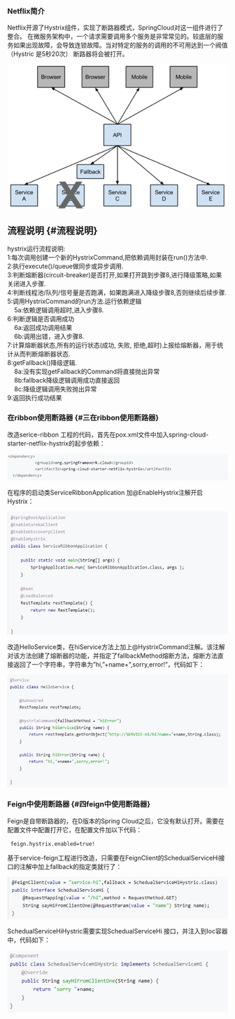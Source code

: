 ### **Netflix简介**

Netflix开源了Hystrix组件，实现了断路器模式，SpringCloud对这一组件进行了整合。 在微服务架构中，一个请求需要调用多个服务是非常常见的。较底层的服务如果出现故障，会导致连锁故障。当对特定的服务的调用的不可用达到一个阀值（Hystric 是5秒20次） 断路器将会被打开。

![](/assets/import15.png)



## 流程说明 {#流程说明}

hystrix运行流程说明:  
1:每次调用创建一个新的HystrixCommand,把依赖调用封装在run\(\)方法中.  
2:执行execute\(\)/queue做同步或异步调用.  
3:判断熔断器\(circuit-breaker\)是否打开,如果打开跳到步骤8,进行降级策略,如果关闭进入步骤.  
4:判断线程池/队列/信号量是否跑满，如果跑满进入降级步骤8,否则继续后续步骤.  
5:调用HystrixCommand的run方法.运行依赖逻辑  
    5a:依赖逻辑调用超时,进入步骤8.  
6:判断逻辑是否调用成功  
    6a:返回成功调用结果  
    6b:调用出错，进入步骤8.  
7:计算熔断器状态,所有的运行状态\(成功, 失败, 拒绝,超时\)上报给熔断器，用于统计从而判断熔断器状态.  
8:getFallback\(\)降级逻辑.  
    8a:没有实现getFallback的Command将直接抛出异常  
    8b:fallback降级逻辑调用成功直接返回  
    8c:降级逻辑调用失败抛出异常  
9:返回执行成功结果

### 在ribbon使用断路器 {#三在ribbon使用断路器}

改造serice-ribbon 工程的代码，首先在pox.xml文件中加入spring-cloud-starter-netflix-hystrix的起步依赖：

![](/assets/import17.png)

在程序的启动类ServiceRibbonApplication 加@EnableHystrix注解开启Hystrix：

![](/assets/import18.png)

改造HelloService类，在hiService方法上加上@HystrixCommand注解。该注解对该方法创建了熔断器的功能，并指定了fallbackMethod熔断方法，熔断方法直接返回了一个字符串，字符串为”hi,”+name+”,sorry,error!”，代码如下：

![](/assets/impor19t.png)

### Feign中使用断路器 {#四feign中使用断路器}

Feign是自带断路器的，在D版本的Spring Cloud之后，它没有默认打开。需要在配置文件中配置打开它，在配置文件加以下代码：

```
 feign.hystrix.enabled=true!
```

基于service-feign工程进行改造，只需要在FeignClient的SchedualServiceHi接口的注解中加上fallback的指定类就行了：

![](/assets/import21.png)

SchedualServiceHiHystric需要实现SchedualServiceHi 接口，并注入到Ioc容器中，代码如下：

![](/assets/import22.png)

